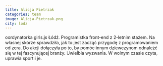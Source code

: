 ```yaml
---
title: Alicja Pietrzak
categories: team
image: Alicja-Pietrzak.png
city: lodz
---
```

oordynatorka girls.js Łódź. Programistka front-end z 2-letnim stażem. Na własnej skórze sprawdziła, jak to jest zacząć przygodę z programowaniem od zera. Do akcji dołączyła po to, by pomóc innym dziewczynom odnaleźć się w tej fascynującej branży. Uwielbia wyzwania. W wolnym czasie czyta, uprawia sport i je.
